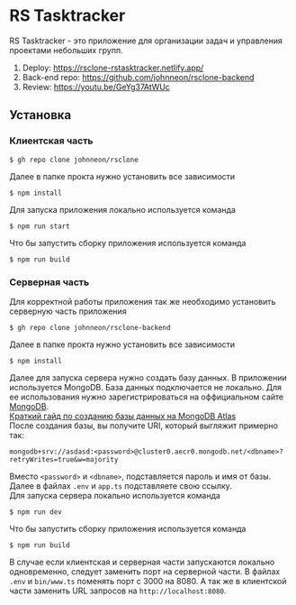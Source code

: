 # RS Tasktracker

RS Tasktracker - это приложение для организации задач и управления проектами небольших групп.

1. Deploy: https://rsclone-rstasktracker.netlify.app/
3. Back-end repo: https://github.com/johnneon/rsclone-backend
4. Review: https://youtu.be/GeYg37AtWUc

##  Установка
### Клиентская часть
```
$ gh repo clone johnneon/rsclone
```

Далее в папке прокта нужно установить все зависимости
```
$ npm install
```
Для запуска приложения локально используется команда
```
$ npm run start
```
Что бы запустить сборку приложения используется команда
```
$ npm run build
```

### Серверная часть
Для корректной работы приложения так же необходимо установить серверную часть приложения
```
$ gh repo clone johnneon/rsclone-backend
```
Далее в папке прокта нужно установить все зависимости
```
$ npm install
```
Далее для запуска сервера нужно создать базу данных. В приложении используется MongoDB.
База данных подключается не локально. Для ее использования нужно зарегистрироваться на оффициальном сайте 
[MongoDB](https://account.mongodb.com/account/register?signedOut=true).
<br>
[Краткий гайд по созданию базы данных на MongoDB Atlas](https://jinv.ru/MongoDB-and-Mongoose/sozdanie-bazy-dannyh-v-oblachnom-servise-mongodb-atlas/)
<br>
После создания базы, вы получите URI, который выгляжит примерно так:
```
mongodb+srv://asdasd:<password>@cluster0.aecr0.mongodb.net/<dbname>?retryWrites=true&w=majority
```
Вместо `<password>` и `<dbname>`, подставляется пароль и имя от базы. Далее в файлах `.env` и `app.ts` подставляете свою ссылку.
<br>
Для запуска сервера локально используется команда
```
$ npm run dev
```
Что бы запустить сборку приложения используется команда
```
$ npm run build
```

В случае если клиентская и серверная части запускаются локально одновременно, следует заменить порт на серверной части.
В файлах `.env` и `bin/www.ts` поменять порт с 3000 на 8080. А так же в клиентской части заменить URL запросов на `http://localhost:8080`.
